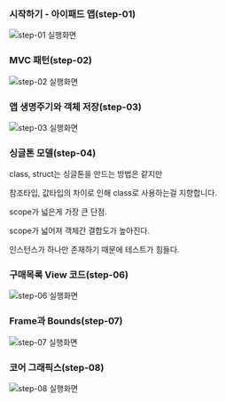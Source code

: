 ### 시작하기 - 아이패드 앱(step-01)

![step-01 실행화면](https://user-images.githubusercontent.com/38850628/50505576-d75d0000-0ab7-11e9-8be4-56e93638cac5.png)

### MVC 패턴(step-02)

![step-02 실행화면](https://user-images.githubusercontent.com/38850628/50574100-da901d00-0e24-11e9-8bd5-1204e9399fae.png)

### 앱 생명주기와 객체 저장(step-03)

![step-03 실행화면](https://user-images.githubusercontent.com/38850628/50971773-37c45680-1528-11e9-8b6f-3c11cf4320f2.gif)

### 싱글톤 모델(step-04)

class, struct는 싱글톤을 만드는 방법은 같지만

참조타입, 값타입의 차이로 인해 class로 사용하는걸 지향합니다.

scope가 넓은게 가장 큰 단점.

scope가 넓어져 객체간 결합도가 높아진다.

인스턴스가 하나만 존재하기 때문에 테스트가 힘들다.

### 구매목록 View 코드(step-06)

![step-06 실행화면](https://user-images.githubusercontent.com/38850628/51460251-44ee0a80-1d9e-11e9-8d61-e31563f944c9.gif)

### Frame과 Bounds(step-07)

![step-07 실행화면](https://user-images.githubusercontent.com/38850628/51515717-1df40f00-1e58-11e9-87ee-bd5e0e191c2a.gif)


### 코어 그래픽스(step-08)

![step-08 실행화면](https://user-images.githubusercontent.com/38850628/51721361-d1e1de00-2094-11e9-800d-b20da1028394.gif)
